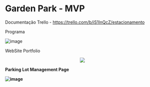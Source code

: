 # Garden Park - MVP

Documentação Trello - https://trello.com/b/iS1InQcZ/estacionamento

Programa

![image](https://user-images.githubusercontent.com/58158274/135285249-a891811a-077e-4b8c-acea-d84de53ee207.png)



WebSite Portfolio

<p align="center">
  <img src="https://media3.giphy.com/media/E8h0qQ4qo8QNxYfzJq/giphy.gif" />
</p>

<b>

Parking Lot Management Page

![image](https://user-images.githubusercontent.com/58158274/135271710-0706a611-ecf4-43e5-82a1-2d35f1fd0d78.png)
